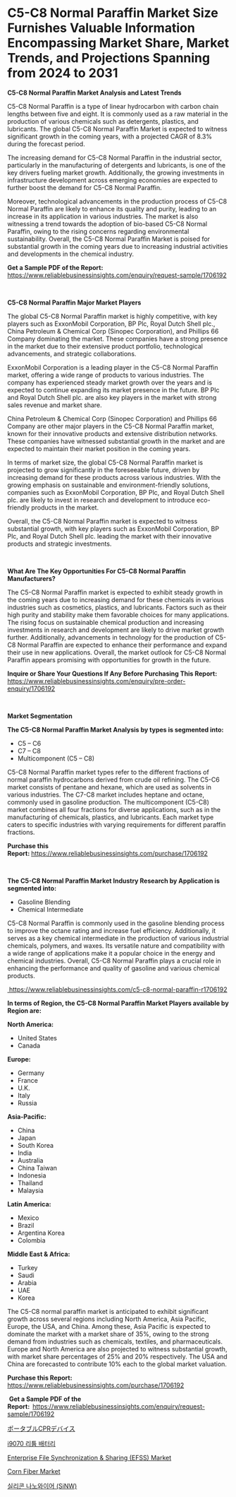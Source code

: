 <p><h1>C5-C8 Normal Paraffin Market Size Furnishes Valuable Information Encompassing Market Share, Market Trends, and Projections Spanning from 2024 to 2031</h1></p><p><strong>C5-C8 Normal Paraffin Market Analysis and Latest Trends</strong></p>
<p><p>C5-C8 Normal Paraffin is a type of linear hydrocarbon with carbon chain lengths between five and eight. It is commonly used as a raw material in the production of various chemicals such as detergents, plastics, and lubricants. The global C5-C8 Normal Paraffin Market is expected to witness significant growth in the coming years, with a projected CAGR of 8.3% during the forecast period.</p><p>The increasing demand for C5-C8 Normal Paraffin in the industrial sector, particularly in the manufacturing of detergents and lubricants, is one of the key drivers fueling market growth. Additionally, the growing investments in infrastructure development across emerging economies are expected to further boost the demand for C5-C8 Normal Paraffin.</p><p>Moreover, technological advancements in the production process of C5-C8 Normal Paraffin are likely to enhance its quality and purity, leading to an increase in its application in various industries. The market is also witnessing a trend towards the adoption of bio-based C5-C8 Normal Paraffin, owing to the rising concerns regarding environmental sustainability. Overall, the C5-C8 Normal Paraffin Market is poised for substantial growth in the coming years due to increasing industrial activities and developments in the chemical industry.</p></p>
<p><strong>Get a Sample PDF of the Report:&nbsp;</strong> <a href="https://www.reliablebusinessinsights.com/enquiry/request-sample/1706192">https://www.reliablebusinessinsights.com/enquiry/request-sample/1706192</a></p>
<p>&nbsp;</p>
<p><strong>C5-C8 Normal Paraffin Major Market Players</strong></p>
<p><p>The global C5-C8 Normal Paraffin market is highly competitive, with key players such as ExxonMobil Corporation, BP Plc, Royal Dutch Shell plc., China Petroleum & Chemical Corp (Sinopec Corporation), and Phillips 66 Company dominating the market. These companies have a strong presence in the market due to their extensive product portfolio, technological advancements, and strategic collaborations.</p><p>ExxonMobil Corporation is a leading player in the C5-C8 Normal Paraffin market, offering a wide range of products to various industries. The company has experienced steady market growth over the years and is expected to continue expanding its market presence in the future. BP Plc and Royal Dutch Shell plc. are also key players in the market with strong sales revenue and market share.</p><p>China Petroleum & Chemical Corp (Sinopec Corporation) and Phillips 66 Company are other major players in the C5-C8 Normal Paraffin market, known for their innovative products and extensive distribution networks. These companies have witnessed substantial growth in the market and are expected to maintain their market position in the coming years.</p><p>In terms of market size, the global C5-C8 Normal Paraffin market is projected to grow significantly in the foreseeable future, driven by increasing demand for these products across various industries. With the growing emphasis on sustainable and environment-friendly solutions, companies such as ExxonMobil Corporation, BP Plc, and Royal Dutch Shell plc. are likely to invest in research and development to introduce eco-friendly products in the market.</p><p>Overall, the C5-C8 Normal Paraffin market is expected to witness substantial growth, with key players such as ExxonMobil Corporation, BP Plc, and Royal Dutch Shell plc. leading the market with their innovative products and strategic investments.</p></p>
<p>&nbsp;</p>
<p><strong>What Are The Key Opportunities For C5-C8 Normal Paraffin Manufacturers?</strong></p>
<p><p>The C5-C8 Normal Paraffin market is expected to exhibit steady growth in the coming years due to increasing demand for these chemicals in various industries such as cosmetics, plastics, and lubricants. Factors such as their high purity and stability make them favorable choices for many applications. The rising focus on sustainable chemical production and increasing investments in research and development are likely to drive market growth further. Additionally, advancements in technology for the production of C5-C8 Normal Paraffin are expected to enhance their performance and expand their use in new applications. Overall, the market outlook for C5-C8 Normal Paraffin appears promising with opportunities for growth in the future.</p></p>
<p><strong>Inquire or Share Your Questions If Any Before Purchasing This Report:</strong> <a href="https://www.reliablebusinessinsights.com/enquiry/pre-order-enquiry/1706192">https://www.reliablebusinessinsights.com/enquiry/pre-order-enquiry/1706192</a></p>
<p>&nbsp;</p>
<p><strong>Market Segmentation</strong></p>
<p><strong>The C5-C8 Normal Paraffin Market Analysis by types is segmented into:</strong></p>
<p><ul><li>C5 – C6</li><li>C7 – C8</li><li>Multicomponent (C5 – C8)</li></ul></p>
<p><p>C5-C8 Normal Paraffin market types refer to the different fractions of normal paraffin hydrocarbons derived from crude oil refining. The C5-C6 market consists of pentane and hexane, which are used as solvents in various industries. The C7-C8 market includes heptane and octane, commonly used in gasoline production. The multicomponent (C5-C8) market combines all four fractions for diverse applications, such as in the manufacturing of chemicals, plastics, and lubricants. Each market type caters to specific industries with varying requirements for different paraffin fractions.</p></p>
<p><strong>Purchase this Report:&nbsp;</strong><a href="https://www.reliablebusinessinsights.com/purchase/1706192">https://www.reliablebusinessinsights.com/purchase/1706192</a></p>
<p>&nbsp;</p>
<p><strong>The C5-C8 Normal Paraffin Market Industry Research by Application is segmented into:</strong></p>
<p><ul><li>Gasoline Blending</li><li>Chemical Intermediate</li></ul></p>
<p><p>C5-C8 Normal Paraffin is commonly used in the gasoline blending process to improve the octane rating and increase fuel efficiency. Additionally, it serves as a key chemical intermediate in the production of various industrial chemicals, polymers, and waxes. Its versatile nature and compatibility with a wide range of applications make it a popular choice in the energy and chemical industries. Overall, C5-C8 Normal Paraffin plays a crucial role in enhancing the performance and quality of gasoline and various chemical products.</p></p>
<p><a href="https://www.reliablebusinessinsights.com/c5-c8-normal-paraffin-r1706192">&nbsp;https://www.reliablebusinessinsights.com/c5-c8-normal-paraffin-r1706192</a></p>
<p><strong>In terms of Region, the C5-C8 Normal Paraffin Market Players available by Region are:</strong></p>
<p>
    <p> <strong> North America: </strong>
        <ul>
            <li>United States</li>
            <li>Canada</li>
        </ul>
        </p> 
    <p> <strong> Europe: </strong>
        <ul>
            <li>Germany</li>
            <li>France</li>
            <li>U.K.</li>
            <li>Italy</li>
            <li>Russia</li>
        </ul>
        </p> 
    <p> <strong> Asia-Pacific: </strong>
        <ul>
            <li>China</li>
            <li>Japan</li>
            <li>South Korea</li>
            <li>India</li>
            <li>Australia</li>
            <li>China Taiwan</li>
            <li>Indonesia</li>
            <li>Thailand</li>
            <li>Malaysia</li>
        </ul>
        </p> 
    <p> <strong> Latin America: </strong>
        <ul>
            <li>Mexico</li>
            <li>Brazil</li>
            <li>Argentina Korea</li>
            <li>Colombia</li>
        </ul>
        </p> 
    <p> <strong> Middle East & Africa: </strong>
        <ul>
            <li>Turkey</li>
            <li>Saudi</li>
            <li>Arabia</li>
            <li>UAE</li>
            <li>Korea</li>
        </ul>
    </p>
    </p>
<p><p>The C5-C8 normal paraffin market is anticipated to exhibit significant growth across several regions including North America, Asia Pacific, Europe, the USA, and China. Among these, Asia Pacific is expected to dominate the market with a market share of 35%, owing to the strong demand from industries such as chemicals, textiles, and pharmaceuticals. Europe and North America are also projected to witness substantial growth, with market share percentages of 25% and 20% respectively. The USA and China are forecasted to contribute 10% each to the global market valuation.</p></p>
<p><strong>Purchase this Report: </strong><a href="https://www.reliablebusinessinsights.com/purchase/1706192">https://www.reliablebusinessinsights.com/purchase/1706192</a></p>
<p>&nbsp;<strong>Get a Sample PDF of the Report:&nbsp;&nbsp;</strong><a href="https://www.reliablebusinessinsights.com/enquiry/request-sample/1706192">https://www.reliablebusinessinsights.com/enquiry/request-sample/1706192</a></p>
<p><strong></strong></p>
<p><p><a href="https://github.com/JoanaNitzsche/Market-Research-Report-List-1/blob/main/8111079125311.md">ポータブルCPRデバイス</a></p><p><a href="https://github.com/OwenHamiytll568745/Market-Research-Report-List-2/blob/main/4820716109836.md">i9070 리튬 배터리</a></p><p><a href="https://github.com/redneck06/Market-Research-Report-List-3/blob/main/enterprise-file-synchronization-sharing-efss-market.md">Enterprise File Synchronization & Sharing (EFSS) Market</a></p><p><a href="https://issuu.com/reportprime-2/docs/corn-fiber-market-size-2030.pptx">Corn Fiber Market</a></p><p><a href="https://github.com/brendon65677/Market-Research-Report-List-1/blob/main/3896918109837.md">실리콘 나노와이어 (SiNW)</a></p></p>